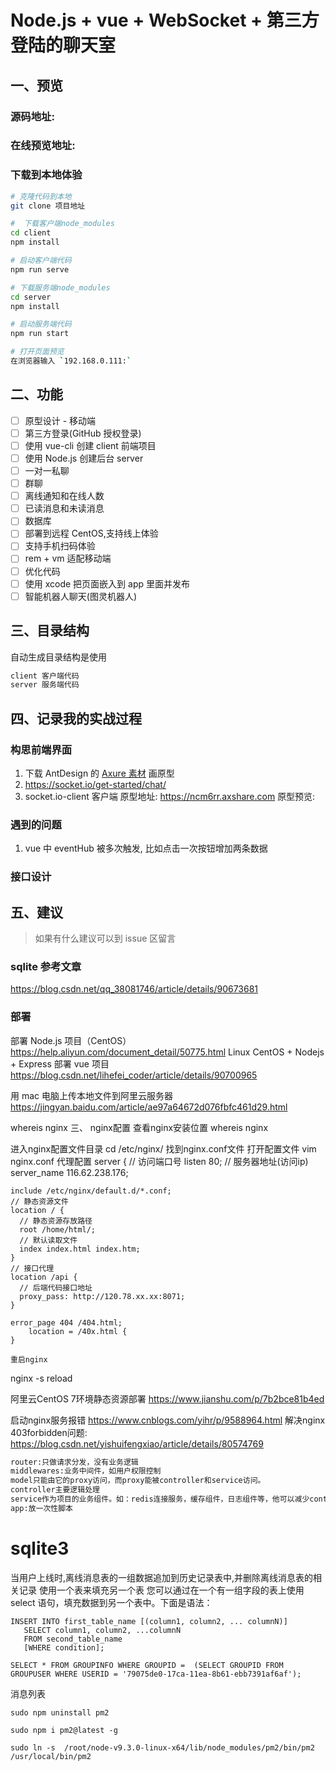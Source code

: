 # Node.js + vue + WebSocket + 第三方登陆的聊天室

## 一、预览

### 源码地址:

### 在线预览地址:

### 下载到本地体验

```bash
# 克隆代码到本地
git clone 项目地址

#  下载客户端node_modules
cd client
npm install

# 启动客户端代码
npm run serve

# 下载服务端node_modules
cd server
npm install

# 启动服务端代码
npm run start

# 打开页面预览
在浏览器输入 `192.168.0.111:`
```

## 二、功能

- [ ] 原型设计 - 移动端
- [ ] 第三方登录(GitHub 授权登录)
- [ ] 使用 vue-cli 创建 client 前端项目
- [ ] 使用 Node.js 创建后台 server
- [ ] 一对一私聊
- [ ] 群聊
- [ ] 离线通知和在线人数
- [ ] 已读消息和未读消息
- [ ] 数据库
- [ ] 部署到远程 CentOS,支持线上体验
- [ ] 支持手机扫码体验
- [ ] rem + vm 适配移动端
- [ ] 优化代码
- [ ] 使用 xcode 把页面嵌入到 app 里面并发布
- [ ] 智能机器人聊天(图灵机器人)

## 三、目录结构

自动生成目录结构是使用

```markdown
client 客户端代码
server 服务端代码
```

## 四、记录我的实战过程

### 构思前端界面

1. 下载 AntDesign 的 [Axure 素材](http://library.ant.design/) 画原型
2. https://socket.io/get-started/chat/
3. socket.io-client 客户端
   原型地址: https://ncm6rr.axshare.com
   原型预览:

### 遇到的问题

1. vue 中 eventHub 被多次触发, 比如点击一次按钮增加两条数据

### 接口设计

## 五、建议

> 如果有什么建议可以到 issue 区留言

### sqlite 参考文章

https://blog.csdn.net/qq_38081746/article/details/90673681

### 部署

部署 Node.js 项目（CentOS） https://help.aliyun.com/document_detail/50775.html
Linux CentOS + Nodejs + Express 部署 vue 项目 https://blog.csdn.net/lihefei_coder/article/details/90700965

用 mac 电脑上传本地文件到阿里云服务器 https://jingyan.baidu.com/article/ae97a64672d076fbfc461d29.html


 whereis nginx
 三、 nginx配置
查看nginx安装位置
  whereis nginx

  进入nginx配置文件目录
  cd /etc/nginx/  找到nginx.conf文件
打开配置文件
 vim nginx.conf
代理配置
server {
    // 访问端口号
    listen       80;
    // 服务器地址(访问ip)
    server_name  116.62.238.176;
  
    include /etc/nginx/default.d/*.conf;
    // 静态资源文件
    location / { 
      // 静态资源存放路径
      root /home/html/; 
      // 默认读取文件
      index index.html index.htm;     
    }
    // 接口代理
    location /api {
      // 后端代码接口地址
      proxy_pass: http://120.78.xx.xx:8071;
    }

    error_page 404 /404.html;
        location = /40x.html {
    } 

    重启nginx
 nginx -s reload

 阿里云CentOS 7环境静态资源部署 https://www.jianshu.com/p/7b2bce81b4ed

 启动nginx服务报错 https://www.cnblogs.com/yihr/p/9588964.html
 解决nginx 403forbidden问题: https://blog.csdn.net/yishuifengxiao/article/details/80574769


 ```markdown
router:只做请求分发，没有业务逻辑 
middlewares:业务中间件，如用户权限控制 
model只能由它的proxy访问，而proxy能被controller和service访问。 
controller主要逻辑处理 
service作为项目的业务组件。如：redis连接服务，缓存组件，日志组件等，他可以减少controller的负担。 
app:放一次性脚本
```
# sqlite3
当用户上线时,离线消息表的一组数据追加到历史记录表中,并删除离线消息表的相关记录
使用一个表来填充另一个表
您可以通过在一个有一组字段的表上使用 select 语句，填充数据到另一个表中。下面是语法：
```
INSERT INTO first_table_name [(column1, column2, ... columnN)] 
   SELECT column1, column2, ...columnN 
   FROM second_table_name
   [WHERE condition];
```
```
SELECT * FROM GROUPINFO WHERE GROUPID =  (SELECT GROUPID FROM GROUPUSER WHERE USERID = '79075de0-17ca-11ea-8b61-ebb7391af6af');

```

消息列表
```
sudo npm uninstall pm2

sudo npm i pm2@latest -g

sudo ln -s  /root/node-v9.3.0-linux-x64/lib/node_modules/pm2/bin/pm2 /usr/local/bin/pm2
```

